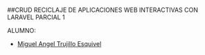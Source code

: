 ##CRUD RECICLAJE DE APLICACIONES WEB INTERACTIVAS CON LARAVEL
PARCIAL 1

ALUMNO:

- [Miguel Angel Trujillo Esquivel](https://github.com/piktamine)

